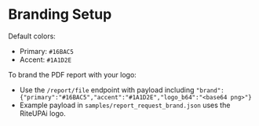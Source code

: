 # Branding Setup

Default colors:
- Primary: `#16BAC5`
- Accent: `#1A1D2E`

To brand the PDF report with your logo:
- Use the `/report/file` endpoint with payload including `"brand": {"primary":"#16BAC5","accent":"#1A1D2E","logo_b64":"<base64 png>"}`
- Example payload in `samples/report_request_brand.json` uses the RiteUPAi logo.
